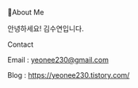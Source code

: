 🔭About Me 



안녕하세요! 김수연입니다.






Contact 

Email : yeonee230@gmail.com 

Blog : https://yeonee230.tistory.com/

<!--
<img src="https://img.shields.io/badge/Android-3DDC84?style=flat-square&logo=Android&logoColor=white"/>

**yeonee230/yeonee230** is a ✨ _special_ ✨ repository because its `README.md` (this file) appears on your GitHub profile.

Here are some ideas to get you started:

- 🔭 I’m currently working on ...
- 🌱 I’m currently learning ...
- 👯 I’m looking to collaborate on ...
- 🤔 I’m looking for help with ...
- 💬 Ask me about ...
- 📫 How to reach me: ...
- 😄 Pronouns: ...
- ⚡ Fun fact: ...
-->
